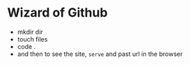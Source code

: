 # Wizard of Github

* mkdir dir
* touch files
* code .
* and then to see the site, `serve` and past url in the browser